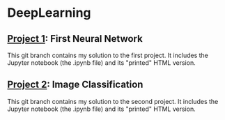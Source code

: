 # DeepLearning
## [Project 1](https://github.com/danherrera/DeepLearning/tree/project/1-BikeShare): First Neural Network
This git branch contains my solution to the first project. It includes the Jupyter notebook (the .ipynb file) and its "printed" HTML version.
## [Project 2](https://github.com/danherrera/DeepLearning/tree/project/2-ImageClassification): Image Classification
This git branch contains my solution to the second project. It includes the Jupyter notebook (the .ipynb file) and its "printed" HTML version.

